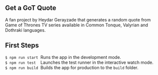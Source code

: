 ## Get a GoT Quote

A fan project by Heydar Gerayzade that generates a random quote from Game of Thrones TV series
available in Common Tonque, Valyrian and Dothraki languages.

## First Steps

`$ npm run start`&nbsp;&nbsp;Runs the app in the development mode.<br/>
`$ npm run test `&nbsp;&nbsp;Launches the test runner in the interactive watch mode.<br/>
`$ npm run build`&nbsp;&nbsp;Builds the app for production to the `build` folder.<br/>
